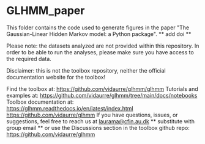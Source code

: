 # GLHMM_paper

This folder contains the code used to generate figures in the paper "The Gaussian-Linear Hidden Markov model: a Python package". ** add doi ** 

Please note: the datasets analyzed are not provided within this repository. In order to be able to run the analyses, please make sure you have access to the required data.

Disclaimer: this is not the toolbox repository, neither the official documentation website for the toolbox! 

Find the toolbox at: https://github.com/vidaurre/glhmm/glhmm
Tutorials and examples at: https://github.com/vidaurre/glhmm/tree/main/docs/notebooks
Toolbox documentation at: https://glhmm.readthedocs.io/en/latest/index.html
https://github.com/vidaurre/glhmm
If you have questions, issues, or suggestions, feel free to reach us at laurama@cfin.au.dk ** substitute with group email ** or use the Discussions section in the toolbox github repo: https://github.com/vidaurre/glhmm

